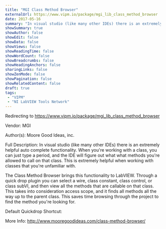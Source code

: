 ```yaml
---
title: "MGI Class Method Browser"
externalUrl: https://www.vipm.io/package/mgi_lib_class_method_browser
date: 2017-05-16
summary: "In visual studio (like many other IDEs) there is an extremely helpful auto complete functionality."
showSummary: true
showAuthor: false
showEdit: false
showData: false
showViews: false
showReadingTime: false
showWordCount: false
showBreadcrumbs: false
showHeadingAnchors: false
sharingLinks: false
showZenMode: false
showPagination: false
showRelatedContent: false
draft: true
tags:
 - "VIPM"
 - "NI LabVIEW Tools Network"
---
```


Redirecting to https://www.vipm.io/package/mgi_lib_class_method_browser

Vendor: MGI

Author(s): Moore Good Ideas, inc.
 
Full Description:
In visual studio (like many other IDEs) there is an extremely helpful auto complete functionality. When you're working with a class, you can just type a period, and the IDE will figure out what what methods you're allowed to call on that class. This is extremely helpful when working with classes that you're unfamiliar with.

The Class Method Browser brings this functionality to LabVIEW. Through a quick drop plugin you can select a wire, class constant, class control, or class subVI, and then view all the methods that are callable on that class. This takes into consideration access scope, and it finds all methods all the way up to the parent class. This saves time browsing through the project to find the method you're looking for.

Default Quickdrop Shortcut:  <Ctrl-Space> <Ctrl-C>

More Info:  http://www.mooregoodideas.com/class-method-browser/